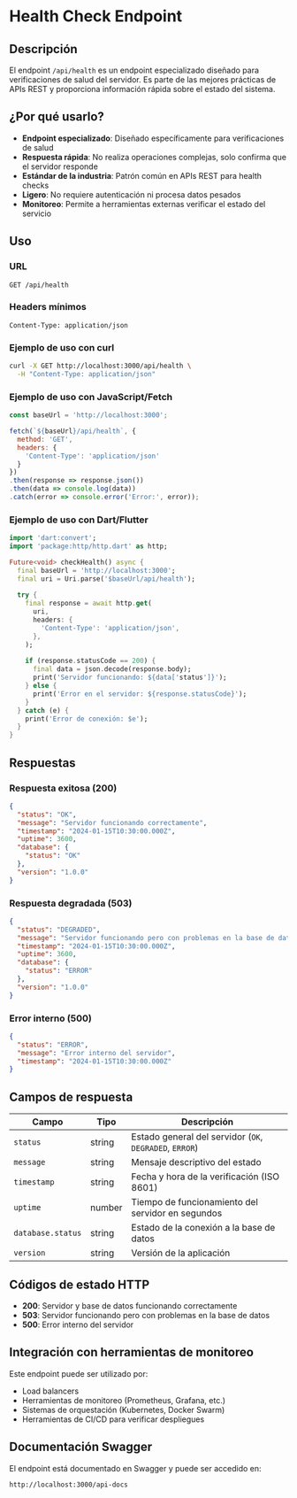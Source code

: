 # Health Check Endpoint

## Descripción

El endpoint `/api/health` es un endpoint especializado diseñado para verificaciones de salud del servidor. Es parte de las mejores prácticas de APIs REST y proporciona información rápida sobre el estado del sistema.

## ¿Por qué usarlo?

- **Endpoint especializado**: Diseñado específicamente para verificaciones de salud
- **Respuesta rápida**: No realiza operaciones complejas, solo confirma que el servidor responde
- **Estándar de la industria**: Patrón común en APIs REST para health checks
- **Ligero**: No requiere autenticación ni procesa datos pesados
- **Monitoreo**: Permite a herramientas externas verificar el estado del servicio

## Uso

### URL
```
GET /api/health
```

### Headers mínimos
```
Content-Type: application/json
```

### Ejemplo de uso con curl
```bash
curl -X GET http://localhost:3000/api/health \
  -H "Content-Type: application/json"
```

### Ejemplo de uso con JavaScript/Fetch
```javascript
const baseUrl = 'http://localhost:3000';

fetch(`${baseUrl}/api/health`, {
  method: 'GET',
  headers: {
    'Content-Type': 'application/json'
  }
})
.then(response => response.json())
.then(data => console.log(data))
.catch(error => console.error('Error:', error));
```

### Ejemplo de uso con Dart/Flutter
```dart
import 'dart:convert';
import 'package:http/http.dart' as http;

Future<void> checkHealth() async {
  final baseUrl = 'http://localhost:3000';
  final uri = Uri.parse('$baseUrl/api/health');
  
  try {
    final response = await http.get(
      uri,
      headers: {
        'Content-Type': 'application/json',
      },
    );
    
    if (response.statusCode == 200) {
      final data = json.decode(response.body);
      print('Servidor funcionando: ${data['status']}');
    } else {
      print('Error en el servidor: ${response.statusCode}');
    }
  } catch (e) {
    print('Error de conexión: $e');
  }
}
```

## Respuestas

### Respuesta exitosa (200)
```json
{
  "status": "OK",
  "message": "Servidor funcionando correctamente",
  "timestamp": "2024-01-15T10:30:00.000Z",
  "uptime": 3600,
  "database": {
    "status": "OK"
  },
  "version": "1.0.0"
}
```

### Respuesta degradada (503)
```json
{
  "status": "DEGRADED",
  "message": "Servidor funcionando pero con problemas en la base de datos",
  "timestamp": "2024-01-15T10:30:00.000Z",
  "uptime": 3600,
  "database": {
    "status": "ERROR"
  },
  "version": "1.0.0"
}
```

### Error interno (500)
```json
{
  "status": "ERROR",
  "message": "Error interno del servidor",
  "timestamp": "2024-01-15T10:30:00.000Z"
}
```

## Campos de respuesta

| Campo | Tipo | Descripción |
|-------|------|-------------|
| `status` | string | Estado general del servidor (`OK`, `DEGRADED`, `ERROR`) |
| `message` | string | Mensaje descriptivo del estado |
| `timestamp` | string | Fecha y hora de la verificación (ISO 8601) |
| `uptime` | number | Tiempo de funcionamiento del servidor en segundos |
| `database.status` | string | Estado de la conexión a la base de datos |
| `version` | string | Versión de la aplicación |

## Códigos de estado HTTP

- **200**: Servidor y base de datos funcionando correctamente
- **503**: Servidor funcionando pero con problemas en la base de datos
- **500**: Error interno del servidor

## Integración con herramientas de monitoreo

Este endpoint puede ser utilizado por:
- Load balancers
- Herramientas de monitoreo (Prometheus, Grafana, etc.)
- Sistemas de orquestación (Kubernetes, Docker Swarm)
- Herramientas de CI/CD para verificar despliegues

## Documentación Swagger

El endpoint está documentado en Swagger y puede ser accedido en:
```
http://localhost:3000/api-docs
``` 